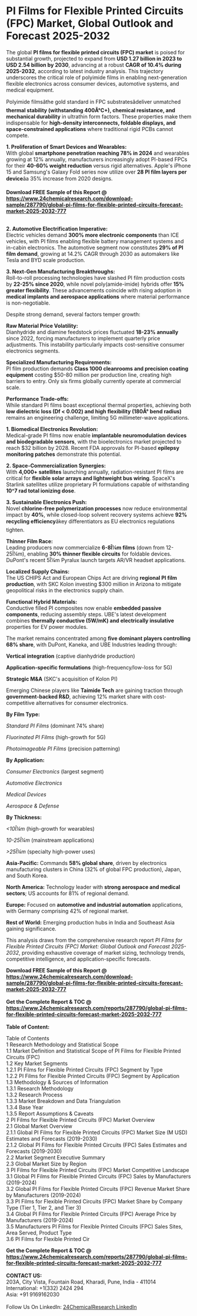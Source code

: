 <h1>PI Films for Flexible Printed Circuits (FPC) Market, Global Outlook and Forecast 2025-2032</h1><p>The global <strong>PI films for flexible printed circuits (FPC) market</strong> is poised for substantial growth, projected to expand from <strong>USD 1.27 billion in 2023 to USD 2.54 billion by 2030</strong>, advancing at a robust <strong>CAGR of 10.4% during 2025-2032</strong>, according to latest industry analysis. This trajectory underscores the critical role of polyimide films in enabling next-generation flexible electronics across consumer devices, automotive systems, and medical equipment.</p><p>Polyimide filmsâthe gold standard in FPC substratesâdeliver unmatched <strong>thermal stability (withstanding 400Â°C+), chemical resistance, and mechanical durability</strong> in ultrathin form factors. These properties make them indispensable for <strong>high-density interconnects, foldable displays, and space-constrained applications</strong> where traditional rigid PCBs cannot compete.</p><p><strong>1. Proliferation of Smart Devices and Wearables:</strong><br>
With global <strong>smartphone penetration reaching 78% in 2024</strong> and wearables growing at 12% annually, manufacturers increasingly adopt PI-based FPCs for their <strong>40-60% weight reduction</strong> versus rigid alternatives. Apple's iPhone 15 and Samsung's Galaxy Fold series now utilize over <strong>28 PI film layers per device</strong>âa 35% increase from 2020 designs.</p><div><b>Download FREE Sample of this Report @ 
            <a href="https://www.24chemicalresearch.com/download-sample/287790/global-pi-films-for-flexible-printed-circuits-forecast-market-2025-2032-777">
            https://www.24chemicalresearch.com/download-sample/287790/global-pi-films-for-flexible-printed-circuits-forecast-market-2025-2032-777</a></b></div><br><p><strong>2. Automotive Electrification Imperative:</strong><br>
Electric vehicles demand <strong>300% more electronic components</strong> than ICE vehicles, with PI films enabling flexible battery management systems and in-cabin electronics. The automotive segment now constitutes <strong>29% of PI film demand</strong>, growing at 14.2% CAGR through 2030 as automakers like Tesla and BYD scale production.</p><p><strong>3. Next-Gen Manufacturing Breakthroughs:</strong><br>
Roll-to-roll processing technologies have slashed PI film production costs by <strong>22-25% since 2020</strong>, while novel poly(amide-imide) hybrids offer <strong>15% greater flexibility</strong>. These advancements coincide with rising adoption in <strong>medical implants and aerospace applications</strong> where material performance is non-negotiable.</p><p>Despite strong demand, several factors temper growth:</p><p><strong>Raw Material Price Volatility:</strong><br>
	Dianhydride and diamine feedstock prices fluctuated <strong>18-23% annually</strong> since 2022, forcing manufacturers to implement quarterly price adjustments. This instability particularly impacts cost-sensitive consumer electronics segments.</p><p><strong>Specialized Manufacturing Requirements:</strong><br>
	PI film production demands <strong>Class 1000 cleanrooms and precision coating equipment</strong> costing $50-80 million per production line, creating high barriers to entry. Only six firms globally currently operate at commercial scale.</p><p><strong>Performance Trade-offs:</strong><br>
	While standard PI films boast exceptional thermal properties, achieving both <strong>low dielectric loss (Df &lt; 0.002) and high flexibility (180Â° bend radius)</strong> remains an engineering challenge, limiting 5G millimeter-wave applications.</p><p><strong>1. Biomedical Electronics Revolution:</strong><br>
Medical-grade PI films now enable <strong>implantable neuromodulation devices and biodegradable sensors</strong>, with the bioelectronics market projected to reach $32 billion by 2028. Recent FDA approvals for PI-based <strong>epilepsy monitoring patches</strong> demonstrate this potential.</p><p><strong>2. Space-Commercialization Synergies:</strong><br>
With <strong>4,000+ satellites</strong> launching annually, radiation-resistant PI films are critical for <strong>flexible solar arrays and lightweight bus wiring</strong>. SpaceX's Starlink satellites utilize proprietary PI formulations capable of withstanding <strong>10^7 rad total ionizing dose</strong>.</p><p><strong>3. Sustainable Electronics Push:</strong><br>
Novel <strong>chlorine-free polymerization processes</strong> now reduce environmental impact by <strong>40%</strong>, while closed-loop solvent recovery systems achieve <strong>92% recycling efficiency</strong>âkey differentiators as EU electronics regulations tighten.</p><p><strong>Thinner Film Race:</strong><br>
	Leading producers now commercialize <strong>6-8Î¼m films</strong> (down from 12-25Î¼m), enabling <strong>30% thinner flexible circuits</strong> for foldable devices. DuPont's recent 5Î¼m Pyralux launch targets AR/VR headset applications.</p><p><strong>Localized Supply Chains:</strong><br>
	The US CHIPS Act and European Chips Act are driving <strong>regional PI film production</strong>, with SKC Kolon investing $300 million in Arizona to mitigate geopolitical risks in the electronics supply chain.</p><p><strong>Functional Hybrid Materials:</strong><br>
	Conductive filled PI composites now enable <strong>embedded passive components</strong>, reducing assembly steps. UBE's latest development combines <strong>thermally conductive (5W/mK) and electrically insulative</strong> properties for EV power modules.</p><p>The market remains concentrated among <strong>five dominant players controlling 68% share</strong>, with DuPont, Kaneka, and UBE Industries leading through:</p><p><strong>Vertical integration</strong> (captive dianhydride production)</p><p><strong>Application-specific formulations</strong> (high-frequency/low-loss for 5G)</p><p><strong>Strategic M&amp;A</strong> (SKC's acquisition of Kolon PI)</p><p>Emerging Chinese players like <strong>Taimide Tech</strong> are gaining traction through <strong>government-backed R&amp;D</strong>, achieving 12% market share with cost-competitive alternatives for consumer electronics.</p><p><strong>By Film Type:</strong></p><p><em>Standard PI Films</em> (dominant 74% share)</p><p><em>Fluorinated PI Films</em> (high-growth for 5G)</p><p><em>Photoimageable PI Films</em> (precision patterning)</p><p><strong>By Application:</strong></p><p><em>Consumer Electronics</em> (largest segment)</p><p><em>Automotive Electronics</em></p><p><em>Medical Devices</em></p><p><em>Aerospace &amp; Defense</em></p><p><strong>By Thickness:</strong></p><p><em>&lt;10Î¼m</em> (high-growth for wearables)</p><p><em>10-25Î¼m</em> (mainstream applications)</p><p><em>&gt;25Î¼m</em> (specialty high-power uses)</p><p><strong>Asia-Pacific:</strong> Commands <strong>58% global share</strong>, driven by electronics manufacturing clusters in China (32% of global FPC production), Japan, and South Korea.</p><p><strong>North America:</strong> Technology leader with <strong>strong aerospace and medical sectors</strong>; US accounts for 81% of regional demand.</p><p><strong>Europe:</strong> Focused on <strong>automotive and industrial automation</strong> applications, with Germany comprising 42% of regional market.</p><p><strong>Rest of World:</strong> Emerging production hubs in India and Southeast Asia gaining significance.</p><p>This analysis draws from the comprehensive research report <em>PI Films for Flexible Printed Circuits (FPC) Market: Global Outlook and Forecast 2025-2032</em>, providing exhaustive coverage of market sizing, technology trends, competitive intelligence, and application-specific forecasts.</p><div><b>Download FREE Sample of this Report @ 
            <a href="https://www.24chemicalresearch.com/download-sample/287790/global-pi-films-for-flexible-printed-circuits-forecast-market-2025-2032-777">
            https://www.24chemicalresearch.com/download-sample/287790/global-pi-films-for-flexible-printed-circuits-forecast-market-2025-2032-777</a></b></div><br><div><b>Get the Complete Report & TOC @ 
            <a href="https://www.24chemicalresearch.com/reports/287790/global-pi-films-for-flexible-printed-circuits-forecast-market-2025-2032-777">
            https://www.24chemicalresearch.com/reports/287790/global-pi-films-for-flexible-printed-circuits-forecast-market-2025-2032-777</a></b></div><br>
            <b>Table of Content:</b><p>Table of Contents<br />
1 Research Methodology and Statistical Scope<br />
1.1 Market Definition and Statistical Scope of PI Films for Flexible Printed Circuits (FPC)<br />
1.2 Key Market Segments<br />
1.2.1 PI Films for Flexible Printed Circuits (FPC) Segment by Type<br />
1.2.2 PI Films for Flexible Printed Circuits (FPC) Segment by Application<br />
1.3 Methodology & Sources of Information<br />
1.3.1 Research Methodology<br />
1.3.2 Research Process<br />
1.3.3 Market Breakdown and Data Triangulation<br />
1.3.4 Base Year<br />
1.3.5 Report Assumptions & Caveats<br />
2 PI Films for Flexible Printed Circuits (FPC) Market Overview<br />
2.1 Global Market Overview<br />
2.1.1 Global PI Films for Flexible Printed Circuits (FPC) Market Size (M USD) Estimates and Forecasts (2019-2030)<br />
2.1.2 Global PI Films for Flexible Printed Circuits (FPC) Sales Estimates and Forecasts (2019-2030)<br />
2.2 Market Segment Executive Summary<br />
2.3 Global Market Size by Region<br />
3 PI Films for Flexible Printed Circuits (FPC) Market Competitive Landscape<br />
3.1 Global PI Films for Flexible Printed Circuits (FPC) Sales by Manufacturers (2019-2024)<br />
3.2 Global PI Films for Flexible Printed Circuits (FPC) Revenue Market Share by Manufacturers (2019-2024)<br />
3.3 PI Films for Flexible Printed Circuits (FPC) Market Share by Company Type (Tier 1, Tier 2, and Tier 3)<br />
3.4 Global PI Films for Flexible Printed Circuits (FPC) Average Price by Manufacturers (2019-2024)<br />
3.5 Manufacturers PI Films for Flexible Printed Circuits (FPC) Sales Sites, Area Served, Product Type<br />
3.6 PI Films for Flexible Printed Cir</p><div><b>Get the Complete Report & TOC @ 
            <a href="https://www.24chemicalresearch.com/reports/287790/global-pi-films-for-flexible-printed-circuits-forecast-market-2025-2032-777">
            https://www.24chemicalresearch.com/reports/287790/global-pi-films-for-flexible-printed-circuits-forecast-market-2025-2032-777</a></b></div><br><b>CONTACT US:</b><br>
            203A, City Vista, Fountain Road, Kharadi, Pune, India - 411014<br>
            International: +1(332) 2424 294<br>
            Asia: +91 9169162030 <br><br>
            Follow Us On LinkedIn: <a href="https://www.linkedin.com/company/24chemicalresearch/">24ChemicalResearch LinkedIn</a>